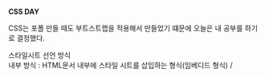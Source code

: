 <b>CSS DAY</b> <br>

CSS는 포폴 만들 때도 부트스트랩을 적용해서 만들었기 떄문에 오늘은 내 공부를 하기로 결정했다. 

스타일시트 선언 방식 <br>
내부 방식 : HTML문서 내부에 스타일 시트를 삽입하는 형식(임베디드 형식) / <style> 태그 안에 스타일시트를 명세 <br>
외부 방식 : HTML 문서 외부에 독립된 스타일 시트 파일을 작성하여 연결하는 형식(링크 형식) / <link> 태그를 통해 외부 CSS3 파일을 연결  <br>
인라인 방식 : HTML5 문서 안의 각 엘리먼트에 속성으로 스타일을 끼어 넣는 형식 / HTML5 태그 안에 style 속성을 설정 <br>
임포트 방식 : 스타일시트 안에서 또 다들ㄴ 스타일 시트 파일을 포함시키는 방식 / 스타일 시트 안에 #@import 규칙을 사용하여 외부 CSS3 파일을 포함 <br>


스타일 적용의 우선 순위 <br>
인라인 방식 > 내부 방식 > 외부 방식 > 임포트 방식 <br>

아이디 선택자 > 클래스 선택자 > 계층 선택자 > 태그 선책자 <br>

==================================================================================

웹의 구동 방식 

 <img width="450" alt="스크린샷 2020-04-14 오전 10 20 57" src="https://user-images.githubusercontent.com/54971846/79175817-ac77f600-7e39-11ea-9253-4fe14674a24b.png"> <br>
<span style="color: green;">
 출처 : https://kookyungmin.github.io/server/2018/08/05/s_note_01/ </span>

웹 애플리케이션은 다음과 같이 동작한다. 만약 사용자가 www.kookyoung.com 사이트에 접속을 요청한다고 하면, 
원래는 IP주소로 서버에 접속해야 하지만! 도메인 이름으로도 접속이 가능하다. 
이를 가능하게 해주는 것이 DNS(Domain Name Server)이고, DNS에는 IP와 도메인 네임이 매핑되어 있다. 


